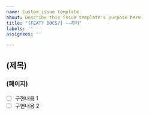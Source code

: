 ```yaml
---
name: Custom issue template
about: Describe this issue template's purpose here.
title: "[FEAT? DOCS?] ~~하기"
labels: ''
assignees: ''

---
```


## (제목)
### (페이지)
- [ ] 구현내용 1
- [ ] 구현내용 2
